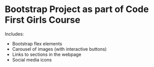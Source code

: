 # Bootstrap Project as part of Code First Girls Course

Includes:
- Bootstrap flex elements
- Carousel of images (with interactive buttons)
- Links to sections in the webpage
- Social media icons
